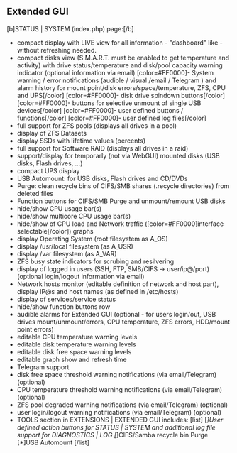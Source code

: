Extended GUI
------------

[b]STATUS | SYSTEM (index.php) page:[/b]
- compact display with LIVE view for all information - "dashboard" like - without refreshing needed.
- compact disks view (S.M.A.R.T. must be enabled to get temperature and activity) with drive status/temperature and disk/pool capacity warning indicator (optional information via email)
[color=#FF0000]- System warning / error notifications (audible / visual /email / Telegram ) and alarm history for mount point/disk errors/space/temperature, ZFS, CPU and UPS[/color]
[color=#FF0000]- disk drive spindown buttons[/color]
[color=#FF0000]- buttons for selective unmount of single USB devices[/color]
[color=#FF0000]- user defined buttons / functions[/color]
[color=#FF0000]- user defined log files[/color]
- full support for ZFS pools (displays all drives in a pool)
- display of ZFS Datasets
- display SSDs with lifetime values (percents)
- full support for Software RAID (displays all drives in a raid)
- support/display for temporarly (not via WebGUI) mounted disks (USB disks, Flash drives, ...)
- compact UPS display
- USB Automount: for USB disks, Flash drives and CD/DVDs
- Purge: clean recycle bins of CIFS/SMB shares (.recycle directories) from deleted files
- Function buttons for CIFS/SMB Purge and unmount/remount USB disks
- hide/show CPU usage bar(s)
- hide/show multicore CPU usage bar(s)
- hide/show of CPU load and Network traffic ([color=#FF0000]interface selectable[/color]) graphs
- display Operating System (root filesystem as A_OS)
- display /usr/local filesystem (as A_USR)
- display /var filesystem (as A_VAR)
- ZFS busy state indicators for scrubing and resilvering
- display of logged in users (SSH, FTP, SMB/CIFS -> user/ip@/port) (optional login/logout information via email)
- Network hosts monitor (editable definition of network and host part), display IP@s and host names (as defined in /etc/hosts)
- display of services/service status
- hide/show function buttons row
- audible alarms for Extended GUI (optional - for users login/out, USB drives mount/unmount/errors, CPU temperature, ZFS errors, HDD/mount point errors)
- editable CPU temperature warning levels
- editable disk temperature warning levels
- editable disk free space warning levels
- editable graph show and refresh time
- Telegram support
- disk free space threshold warning notifications (via email/Telegram) (optional)
- CPU temperature threshold warning notifications (via email/Telegram) (optional)
- ZFS pool degraded warning notifications (via email/Telegram) (optional)
- user login/logout warning notifications (via email/Telegram) (optional)
- TOOLS section in EXTENSIONS | EXTENDED GUI includes: 
[list]
[*]User defined action buttons for STATUS | SYSTEM and additional log file support for DIAGNOSTICS | LOG
[*]CIFS/Samba recycle bin Purge
[*]USB Automount
[/list]

